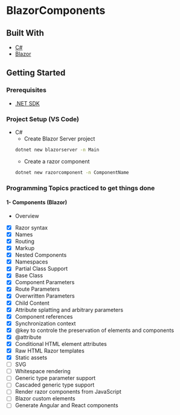 # BlazorComponents  
 
## Built With  
* [C#](https://docs.microsoft.com/en-us/dotnet/csharp// "C# documentation")  
* [Blazor](https://docs.microsoft.com/en-us/aspnet/core/blazor/?view=aspnetcore-6.0/ "Blazor Documentation")  

## Getting Started  
### Prerequisites
* [.NET SDK](https://dotnet.microsoft.com/en-us/download/dotnet/6.0 "Download .NET 6.0")  

### Project Setup (VS Code)
* C#  
  * Create Blazor Server project  
  ```bash
  dotnet new blazorserver -n Main
  ```   
  * Create a razor component  
  ```bash
  dotnet new razorcomponent -n ComponentName
  ``` 

### Programming Topics practiced to get things done  
#### 1- Components (Blazor)  
* Overview  
- [x] Razor syntax    
- [x] Names      
- [x] Routing  
- [x] Markup  
- [x] Nested Components
- [x] Namespaces
- [x] Partial Class Support 
- [x] Base Class 
- [x] Component Parameters  
- [x] Route Parameters  
- [x] Overwritten Parameters  
- [x] Child Content  
- [x] Attribute splatting and arbitrary parameters  
- [x] Component references  
- [x] Synchronization context  
- [x] @key to controle the preservation of elements and components  
- [x] @attribute  
- [x] Conditional HTML element attributes  
- [x] Raw HTML Razor templates  
- [x] Static assets  
- [ ] SVG  
- [ ] Whitespace rendering  
- [ ] Generic type parameter support  
- [ ] Cascaded generic type support  
- [ ] Render razor components from JavaScript  
- [ ] Blazor custom elements  
- [ ] Generate Angular and React components
